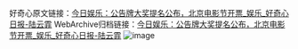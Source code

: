 好奇心原文链接：[今日娱乐：公告牌大奖提名公布，北京电影节开票_娱乐_好奇心日报-陆云霏](https://www.qdaily.com/articles/8281.html)
WebArchive归档链接：[今日娱乐：公告牌大奖提名公布，北京电影节开票_娱乐_好奇心日报-陆云霏](http://web.archive.org/web/20190623152502/https://www.qdaily.com/articles/8281.html)
![image](http://ww3.sinaimg.cn/large/007d5XDply1g3vblltfaej30u058dhdt)